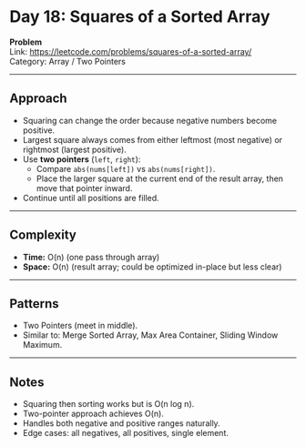 # Day 18: Squares of a Sorted Array

**Problem**  
Link: https://leetcode.com/problems/squares-of-a-sorted-array/  
Category: Array / Two Pointers  

---

## Approach
- Squaring can change the order because negative numbers become positive.  
- Largest square always comes from either leftmost (most negative) or rightmost (largest positive).  
- Use **two pointers** (`left`, `right`):  
  - Compare `abs(nums[left])` vs `abs(nums[right])`.  
  - Place the larger square at the current end of the result array, then move that pointer inward.  
- Continue until all positions are filled.

---

## Complexity
- **Time:** O(n) (one pass through array)  
- **Space:** O(n) (result array; could be optimized in-place but less clear)

---

## Patterns
- Two Pointers (meet in middle).  
- Similar to: Merge Sorted Array, Max Area Container, Sliding Window Maximum.

---

## Notes
- Squaring then sorting works but is O(n log n).  
- Two-pointer approach achieves O(n).  
- Handles both negative and positive ranges naturally.  
- Edge cases: all negatives, all positives, single element.